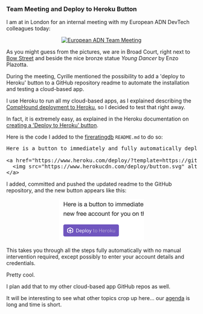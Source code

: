 <head>
<title>The 3D Web Coder</title>
<meta http-equiv="Content-Type" content="text/html; charset=utf-8"/>
<link rel="stylesheet" type="text/css" href="3dwc.css"/>
<script src="run_prettify.js" type="text/javascript"></script>
<!--
<script src="https://google-code-prettify.googlecode.com/svn/loader/run_prettify.js" type="text/javascript"></script>
-->
</head>

<!---

#adskdevnetwrk
#expressjs
#RestSharp
#Autodesk #IoT #SeeControl #cloud
#python #markdown #asciidoc
#gcal #caldav #googleapi
#milanojs
#prague
#au2015 #autocad #inventor #ah8 #cubeathens #developers
#aws #handlebars
#JsFiddle #Reactjs
#autodesku #rtceur
#Reactjs
#MongoDB
#mongolab
#Heroku
#restapi #nodejs #adsk
#javascript
#au2015 #autodesku #rtceur #SVG #javascript

akn_include

Team Meeting and Deploy to Heroku Button #3dwebcoder #revitapi #3dweb #a360 #3dwebaccel @adskForge #Heroku

&ndash; ...

-->


### Team Meeting and Deploy to Heroku Button

I am at in London for an internal meeting with my European ADN DevTech colleagues today:

<center>
<a data-flickr-embed="true"  href="https://www.flickr.com/photos/jeremytammik/albums/72157663346443223" title="European ADN Team Meeting"><img src="https://farm2.staticflickr.com/1544/25349932560_c97148600b_n.jpg" width="320" height="240" alt="European ADN Team Meeting"></a><script async src="//embedr.flickr.com/assets/client-code.js" charset="utf-8"></script>
</center>

As you might guess from the pictures, we are in Broad Court, right next to [Bow Street](https://en.wikipedia.org/wiki/Bow_Street) and beside the nice bronze statue *Young Dancer* by Enzo Plazotta.

During the meeting, Cyrille mentioned the possibility to add a 'deploy to Heroku' button to a GitHub repository readme to automate the installation and testing a cloud-based app.

I use Heroku to run all my cloud-based apps, as I explained describing
the [CompHound deployment to Heroku](http://the3dwebcoder.typepad.com/blog/2015/09/comphound-heroku-deployment-and-urban-farming.html#4),
so I decided to test that right away.

In fact, it is extremely easy, as explained in the Heroku documentation
on [creating a 'Deploy to Heroku' button](https://devcenter.heroku.com/articles/heroku-button).

Here is the code I added to the [fireratingdb](https://github.com/jeremytammik/firerating) `README.md` to do so:

<pre class="prettyprint">
Here is a button to immediately and fully automatically deploy and run this app on your Heroku account for you, creating a new free account for you on the fly if needed:

&lt;a href="https://www.heroku.com/deploy/?template=https://github.com/jeremytammik/firerating"&gt;
  &lt;img src="https://www.herokucdn.com/deploy/button.svg" alt="Deploy"&gt;
&lt;/a&gt;
</pre>

I added, committed and pushed the updated readme to the GitHub repository, and the new button appears like this:

<center>
<img src="img/deploy_to_heroku_button.png" alt="Deploy to Heroku' button" width="224">
</center>

This takes you through all the steps fully automatically with no manual intervention required, except possibly to enter your account details and credentials.

Pretty cool.

I plan add that to my other cloud-based app GitHub repos as well.

It will be interesting to see what other topics crop up here...
our [agenda](http://thebuildingcoder.typepad.com/blog/2016/03/trial-period-floating-license-entitlement-api-and-sketchup-grevit.html#4) is
long and time is short.
